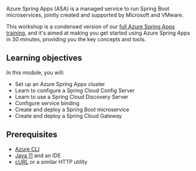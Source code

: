 Azure Spring Apps (ASA) is a managed service to run Spring Boot microservices, jointly created and supported by Microsoft and VMware.

This workshop is a condensed version of our [full Azure Spring Apps training](https://github.com/microsoft/azure-spring-apps-training), and it's aimed at making you get started using Azure Spring Apps in 30 minutes, providing you the key concepts and tools.

## Learning objectives

In this module, you will:

- Set up an Azure Spring Apps cluster
- Learn to configure a Spring Cloud Config Server
- Learn to use a Spring Cloud Discovery Server
- Configure service binding
- Create and deploy a Spring Boot microservice
- Create and deploy a Spring Cloud Gateway

## Prerequisites

- [Azure CLI](/cli/azure/install-azure-cli?WT.mc_id=azurespringcloud-mslearn-judubois)
- [Java 11](https://www.microsoft.com/openjdk) and an IDE
- [cURL](https://curl.haxx.se/) or a similar HTTP utility
